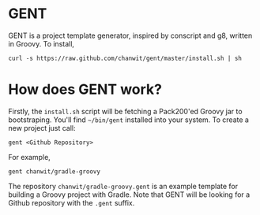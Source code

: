 GENT
====

GENT is a project template generator, inspired by conscript and g8, written in Groovy.
To install,

    curl -s https://raw.github.com/chanwit/gent/master/install.sh | sh

How does GENT work?
===================

Firstly, the `install.sh` script will be fetching a Pack200'ed Groovy jar to bootstraping.
You'll find `~/bin/gent` installed into your system.
To create a new project just call:

    gent <Github Repository>

For example,

    gent chanwit/gradle-groovy

The repository `chanwit/gradle-groovy.gent` is an example template for building a Groovy project with Gradle.
Note that GENT will be looking for a Github repository with the `.gent` suffix.